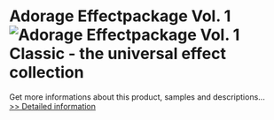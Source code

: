 # Adorage Effectpackage Vol. 1<br />![Adorage Effectpackage Vol. 1](https://mycommerce.akamaized.net/api/pimages/P532166/BIG/532166.JPG)<br />Classic - the universal effect collection
 Get more informations about this product, samples and descriptions...<br />[>> Detailed information](https://secure.element5.com/esales/product.html?productid=532166&affiliateid=200057808)